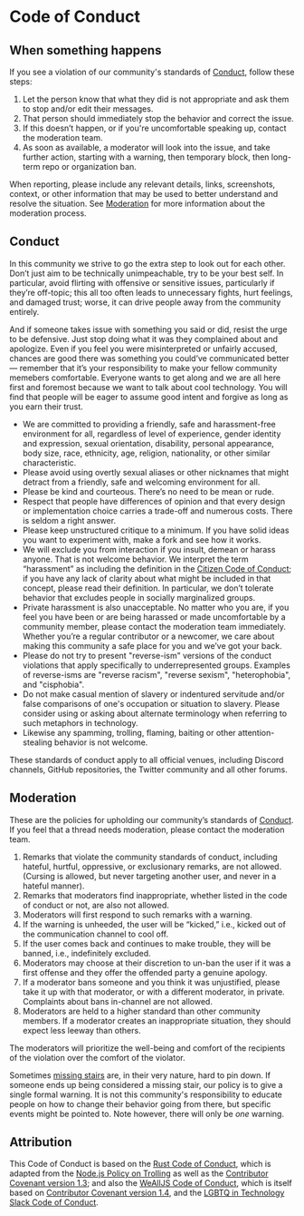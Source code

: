 # Code of Conduct

## When something happens

If you see a violation of our community's standards of [Conduct](#conduct), follow these steps:

1. Let the person know that what they did is not appropriate and ask them to stop and/or edit their messages.
2. That person should immediately stop the behavior and correct the issue.
3. If this doesn’t happen, or if you're uncomfortable speaking up, contact the moderation team.
4. As soon as available, a moderator will look into the issue, and take further action, starting with a warning, then temporary block, then long-term repo or organization ban.

When reporting, please include any relevant details, links, screenshots, context, or other information that may be used to better understand and resolve the situation. See [Moderation](#moderation) for more information about the moderation process.

## Conduct

In this community we strive to go the extra step to look out for each other. Don’t just aim to be technically unimpeachable, try to be your best self. In particular, avoid flirting with offensive or sensitive issues, particularly if they’re off-topic; this all too often leads to unnecessary fights, hurt feelings, and damaged trust; worse, it can drive people away from the community entirely.

And if someone takes issue with something you said or did, resist the urge to be defensive. Just stop doing what it was they complained about and apologize. Even if you feel you were misinterpreted or unfairly accused, chances are good there was something you could’ve communicated better — remember that it’s your responsibility to make your fellow community memebers comfortable. Everyone wants to get along and we are all here first and foremost because we want to talk about cool technology. You will find that people will be eager to assume good intent and forgive as long as you earn their trust.

* We are committed to providing a friendly, safe and harassment-free environment for all, regardless of level of experience, gender identity and expression, sexual orientation, disability, personal appearance, body size, race, ethnicity, age, religion, nationality, or other similar characteristic.
* Please avoid using overtly sexual aliases or other nicknames that might detract from a friendly, safe and welcoming environment for all.
* Please be kind and courteous. There’s no need to be mean or rude.
* Respect that people have differences of opinion and that every design or implementation choice carries a trade-off and numerous costs. There is seldom a right answer.
* Please keep unstructured critique to a minimum. If you have solid ideas you want to experiment with, make a fork and see how it works.
* We will exclude you from interaction if you insult, demean or harass anyone. That is not welcome behavior. We interpret the term “harassment” as including the definition in the [Citizen Code of Conduct](https://github.com/stumpsyn/policies/blob/master/citizen_code_of_conduct.md); if you have any lack of clarity about what might be included in that concept, please read their definition. In particular, we don’t tolerate behavior that excludes people in socially marginalized groups.
* Private harassment is also unacceptable. No matter who you are, if you feel you have been or are being harassed or made uncomfortable by a community member, please contact the moderation team immediately. Whether you’re a regular contributor or a newcomer, we care about making this community a safe place for you and we’ve got your back.
* Please do not try to present "reverse-ism" versions of the conduct violations that apply specifically to underrepresented groups. Examples of reverse-isms are "reverse racism", "reverse sexism", "heterophobia", and "cisphobia".
* Do not make casual mention of slavery or indentured servitude and/or false comparisons of one's occupation or situation to slavery. Please consider using or asking about alternate terminology when referring to such metaphors in technology.
* Likewise any spamming, trolling, flaming, baiting or other attention-stealing behavior is not welcome.

These standards of conduct apply to all official venues, including Discord channels, GitHub repositories, the Twitter community and all other forums.

## Moderation

These are the policies for upholding our community’s standards of [Conduct](#conduct). If you feel that a thread needs moderation, please contact the moderation team.

1. Remarks that violate the community standards of conduct, including hateful, hurtful, oppressive, or exclusionary remarks, are not allowed. (Cursing is allowed, but never targeting another user, and never in a hateful manner).
2. Remarks that moderators find inappropriate, whether listed in the code of conduct or not, are also not allowed.
3. Moderators will first respond to such remarks with a warning.
4. If the warning is unheeded, the user will be “kicked,” i.e., kicked out of the communication channel to cool off.
5. If the user comes back and continues to make trouble, they will be banned, i.e., indefinitely excluded.
6. Moderators may choose at their discretion to un-ban the user if it was a first offense and they offer the offended party a genuine apology.
7. If a moderator bans someone and you think it was unjustified, please take it up with that moderator, or with a different moderator, in private. Complaints about bans in-channel are not allowed.
8. Moderators are held to a higher standard than other community members. If a moderator creates an inappropriate situation, they should expect less leeway than others.

The moderators will prioritize the well-being and comfort of the recipients of the violation over the comfort of the violator.

Sometimes [missing stairs](https://en.wikipedia.org/wiki/Missing_stair) are, in their very nature, hard to pin down. If someone ends up being considered a missing stair, our policy is to give a single formal warning. It is not this community's responsibility to educate people on how to change their behavior going from there, but specific events might be pointed to. Note however, there will only be _one_ warning.

## Attribution

This Code of Conduct is based on the [Rust Code of Conduct](https://www.rust-lang.org/policies/code-of-conduct), which is adapted from the [Node.js Policy on Trolling](http://blog.izs.me/post/30036893703/policy-on-trolling) as well as the [Contributor Covenant version 1.3](https://www.contributor-covenant.org/version/1/3/0/code-of-conduct/); and also the [WeAllJS Code of Conduct](https://wealljs.org/code-of-conduct), which is itself based on [Contributor Covenant version 1.4](https://www.contributor-covenant.org/version/1/4/code-of-conduct/), and the [LGBTQ in Technology Slack Code of Conduct](http://lgbtq.technology/coc.html).
